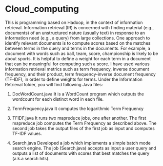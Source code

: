 # Cloud_computing

This is programming based on Hadoop, in the context of information retrieval. 
Information retrieval (IR) is concerned with finding material (e.g., documents) of an unstructured nature (usually text) in response to an information need (e.g., a query) from large collections. One approach to identify relevant documents is to compute scores based on the matches between terms in the query and terms in the documents. For example, a document with words such as ball, team, score, championship is likely to be about sports. It is helpful to define a weight for each term in a document that can be meaningful for computing such a score. I have used various information retrieval metrics such as term frequency, inverse document frequency, and their product, term frequency-inverse document frequency (TF-IDF), in order to define weights for terms. Under the Information Retrieval folder, you will find following Java files:

1. DocWordCount.java
  It is a WordCount program which outputs the wordcount for each distinct word in each file.
 
 2. TermFrequency.java
   It computes the logarithmic Term Frequency
   
 3. TFIDF.java
    It runs two mapreduce jobs, one after another. The first mapreduce job computes the Term Frequency as described above. The second job takes the output files of the first job as input and computes TF-IDF values. 
    
 4. Search.java
    Developed a job which implements a simple batch mode search engine. The job (Search.java) accepts as input a user query and outputs a list of documents with scores that best matches the query (a.k.a search hits).
